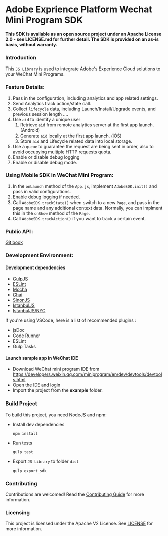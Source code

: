 # Adobe Exprience Platform Wechat Mini Program SDK

**This SDK is available as an open source project under an Apache License 2.0 - see LICENSE.md for further detail. The SDK is provided on an as-is basis, without warranty.**

### Introduction

This `JS Library` is used to integrate Adobe's Experience Cloud solutions to your WeChat Mini Programs. 



### Feature Details:

1. Pass in the configuration, including analytics and app related settings.
2. Send Analytics track action/state call.
3. Collect `lifecycle` data, including Launch/Install/Upgrade events, and previous session length ....
4. Use `aid` to identify a unique user
   1. Retrieve `aid` from remote analytics server at the first app launch. (Android) 
   2. Generate `aid` locally at the first app launch. (iOS)
   3. Store `aid` and Lifecycle related data into local storage.
5. Use a `queue` to guarantee the request are being sent in order, also to avoid occupying multiple HTTP requests quota.
6. Enable or disable debug logging 
7. Enable or disable debug mode.


### Using Mobile SDK in WeChat Mini Program:

1. In the `onLaunch` method of the `App.js`, implement `AdobeSDK.init()` and pass in valid configurations.
2. Enable debug logging if needed.
3. Call `AdobeSDK.trackState()` when switch to a new `Page`, and pass in the page name and any additional context data. Normally, you can implment this in the `onShow` method of the `Page`.
4. Call `AdobeSDK.trackAction()` if you want to track a certain event.


### Public API :

[Git book](https://aep-sdks.gitbook.io/docs/beta/adobe-experience-platform-mini-programs-sdk)

### Development Environment:

#### Development dependencies

+ [GulpJS](https://gulpjs.com)
+ [ESLint](https://eslint.org)
+ [Mocha](https://mochajs.org)
+ [Chai](https://www.chaijs.com)
+ [SinonJS](https://sinonjs.org)
+ [IstanbulJS](https://istanbul.js.org)
+ [IstanbulJS/NYC](https://github.com/istanbuljs/nyc)

If you're using VSCode, here is a list of recommended plugins :

+ jsDoc
+ Code Runner
+ ESLint
+ Gulp Tasks


#### Launch sample app in WeChat IDE 
* Download WeChat mini program IDE from https://developers.weixin.qq.com/miniprogram/en/dev/devtools/devtools.html
* Open the IDE and login
* Import the project from the **example** folder.

### Build Project

To build this project, you need NodeJS and npm: 

- Install dev dependencies

      npm install

- Run tests

      gulp test

- Export `JS Library` to folder `dist`
  
      gulp export_sdk

### Contributing

Contributions are welcomed! Read the [Contributing Guide](./.github/CONTRIBUTING.md) for more information.

### Licensing

This project is licensed under the Apache V2 License. See [LICENSE](LICENSE) for more information.
